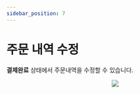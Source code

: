 ```yaml
---
sidebar_position: 7
---
```


# 주문 내역 수정

**결제완료** 상태에서 주문내역을 수정할 수 있습니다.

<p align='center'>
    <img
    src={require('./img/modifyuserInfo.png').default}
    className='docsImage'
    />
</p>
